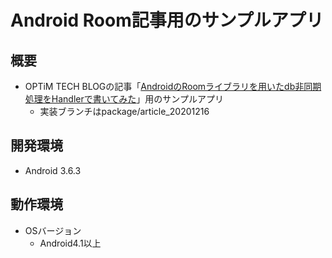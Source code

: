 # Android Room記事用のサンプルアプリ
## 概要

* OPTiM TECH BLOGの記事「[AndroidのRoomライブラリを用いたdb非同期処理をHandlerで書いてみた](#)」用のサンプルアプリ
  * 実装ブランチはpackage/article_20201216

## 開発環境

* Android 3.6.3

## 動作環境

* OSバージョン
  * Android4.1以上